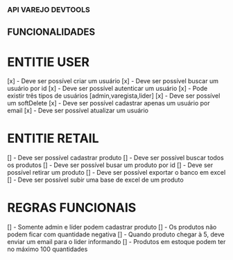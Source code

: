 ### API VAREJO DEVTOOLS

## FUNCIONALIDADES

# ENTITIE USER

[x] - Deve ser possível criar um usuário
[x] - Deve ser possível buscar um usuário por id
[x] - Deve ser possível autenticar um usuário
[x] - Pode existir três tipos de usuários [admin,varegista,lider]
[x] - Deve ser possível um softDelete 
[x] - Deve ser possível cadastrar apenas um usuário por email
[x] - Deve ser possível atualizar um usuário

# ENTITIE RETAIL

[] - Deve ser possível cadastrar produto
[] - Deve ser possível buscar todos os produtos
[] - Deve ser possível busar um produto por id
[] - Deve ser possível retirar um produto
[] - Deve ser possível exportar o banco em excel
[] - Deve ser possível subir uma base de excel de um produto

# REGRAS FUNCIONAIS

[] - Somente admin e líder podem cadastrar produto
[] - Os produtos não podem ficar com quantidade negativa
[] - Quando produto chegar à 5, deve enviar um email para o lider informando
[] - Produtos em estoque podem ter no máximo 100 quantidades